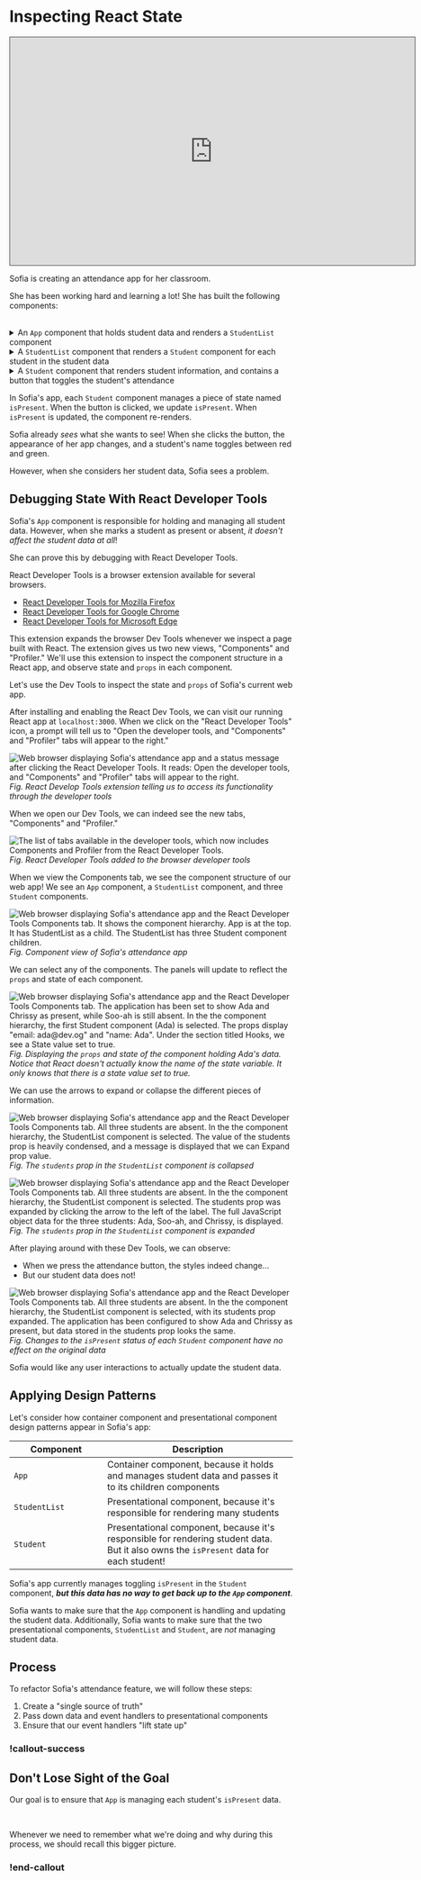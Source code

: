 # Inspecting React State

<iframe src="https://adaacademy.hosted.panopto.com/Panopto/Pages/Embed.aspx?pid=5374b8d4-3d22-4283-8e39-ad51002407cf&autoplay=false&offerviewer=true&showtitle=true&showbrand=false&start=0&interactivity=all" height="405" width="720" style="border: 1px solid #464646;" allowfullscreen allow="autoplay"></iframe>

Sofia is creating an attendance app for her classroom.

She has been working hard and learning a lot! She has built the following components:

<br/>

<details>

<summary>An <code>App</code> component that holds student data and renders a <code>StudentList</code> component</summary>

`src/App.js`

<!-- prettier-ignore-start -->
```js
import StudentList from './components/StudentList';

function App() {
    const studentData = [
        {
            nameData: 'Ada',
            emailData: 'ada@dev.org'
        },
        {
            nameData: 'Soo-ah',
            emailData: 'sooah@dev.org'
        },
        {
            nameData: 'Chrissy',
            emailData: 'chrissy@dev.org'
        }
    ];

    return (
        <main>
            <h1>Attendance</h1>
            <StudentList students={studentData}></StudentList>
        </main>
    );
}

export default App;
```
<!-- prettier-ignore-end -->

</details>

<details>

<summary>A <code>StudentList</code> component that renders a <code>Student</code> component for each student in the student data</summary>

`src/components/StudentList.js`

Notice the PropTypes declared for this component. `StudentList` expects a prop named `students`.

The `students` prop should be an array of objects. Each object in this array should have a `nameData` and an `emailData` field.

<!-- prettier-ignore-start -->
```js
import './StudentList.css';
import PropTypes from 'prop-types';
import Student from './Student';

const StudentList = (props) => {

    const studentComponents = props.students.map((student, index) => {
        return (
            <li key={index}>
                <Student name={student.nameData} email={student.emailData}></Student>
            </li>
        );
    });

    return (
        <section>
            <h2>Student List</h2>
            <ul>
                {studentComponents}
            </ul>
        </section>
    );
};

StudentList.propTypes = {
    students: PropTypes.arrayOf(PropTypes.shape({
        nameData: PropTypes.string.isRequired,
        emailData: PropTypes.string.isRequired
    }))
};

export default StudentList;
```
<!-- prettier-ignore-end -->

</details>

<details>

<summary>A <code>Student</code> component that renders student information, and contains a button that toggles the student's attendance</summary>

`src/components/Student.js`

<!-- prettier-ignore-start -->
```js
import { useState } from 'react';
import PropTypes from 'prop-types';
import './Student.css';

const Student = (props) => {
    const [isPresent, setIsPresent] = useState(false);

    const togglePresence = () => {
        setIsPresent(!isPresent);
    };

    const nameColor = isPresent ? 'green' : 'red';

    return (
        <div>
            <ul>
                <li className={nameColor}>Nickname: {props.name}</li>
                <li>Email: {props.email}</li>
            </ul>
            <button onClick={togglePresence}>Toggle if {props.name} is present</button>
        </div>
    );
};

Student.propTypes = {
    name: PropTypes.string.isRequired,
    email: PropTypes.string.isRequired
};

export default Student;
```
<!-- prettier-ignore-end -->

</details>

In Sofia's app, each `Student` component manages a piece of state named `isPresent`. When the button is clicked, we update `isPresent`. When `isPresent` is updated, the component re-renders.

Sofia already _sees_ what she wants to see! When she clicks the button, the appearance of her app changes, and a student's name toggles between red and green.

However, when she considers her student data, Sofia sees a problem.

## Debugging State With React Developer Tools

Sofia's `App` component is responsible for holding and managing all student data. However, when she marks a student as present or absent, _it doesn't affect the student data at all_!

She can prove this by debugging with React Developer Tools.

React Developer Tools is a browser extension available for several browsers.

- [React Developer Tools for Mozilla Firefox](https://addons.mozilla.org/en-US/firefox/addon/react-devtools/)
- [React Developer Tools for Google Chrome](https://chrome.google.com/webstore/detail/react-developer-tools/fmkadmapgofadopljbjfkapdkoienihi)
- [React Developer Tools for Microsoft Edge](https://microsoftedge.microsoft.com/addons/detail/react-developer-tools/gpphkfbcpidddadnkolkpfckpihlkkil)

This extension expands the browser Dev Tools whenever we inspect a page built with React. The extension gives us two new views, "Components" and "Profiler." We'll use this extension to inspect the component structure in a React app, and observe state and `props` in each component.

Let's use the Dev Tools to inspect the state and `props` of Sofia's current web app.

After installing and enabling the React Dev Tools, we can visit our running React app at `localhost:3000`. When we click on the "React Developer Tools" icon, a prompt will tell us to "Open the developer tools, and "Components" and "Profiler" tabs will appear to the right."

![Web browser displaying Sofia's attendance app and a status message after clicking the React Developer Tools. It reads: Open the developer tools, and "Components" and "Profiler" tabs will appear to the right.](../assets/lifting-state-up_inspecting-react-state_extension-modal.png)  
_Fig. React Develop Tools extension telling us to access its functionality through the developer tools_

When we open our Dev Tools, we can indeed see the new tabs, "Components" and "Profiler."

![The list of tabs available in the developer tools, which now includes Components and Profiler from the React Developer Tools.](../assets/lifting-state-up_inspecting-react-state_components-profile-tabs.png)  
_Fig. React Developer Tools added to the browser developer tools_

When we view the Components tab, we see the component structure of our web app! We see an `App` component, a `StudentList` component, and three `Student` components.

![Web browser displaying Sofia's attendance app and the React Developer Tools Components tab. It shows the component hierarchy. App is at the top. It has StudentList as a child. The StudentList has three Student component children.](../assets/lifting-state-up_inspecting-react-state_components-tab-overview.png)  
_Fig. Component view of Sofia's attendance app_

We can select any of the components. The panels will update to reflect the `props` and state of each component.

![Web browser displaying Sofia's attendance app and the React Developer Tools Components tab. The application has been set to show Ada and Chrissy as present, while Soo-ah is still absent. In the the component hierarchy, the first Student component (Ada) is selected. The props display "email: ada@dev.og" and "name: Ada". Under the section titled Hooks, we see a State value set to true.](../assets/lifting-state-up_inspecting-react-state_student-detail.png)  
_Fig. Displaying the `props` and state of the component holding Ada's data. Notice that React doesn't actually know the name of the state variable. It only knows that there is a state value set to true._

We can use the arrows to expand or collapse the different pieces of information.

![Web browser displaying Sofia's attendance app and the React Developer Tools Components tab. All three students are absent. In the the component hierarchy, the StudentList component is selected. The value of the students prop is heavily condensed, and a message is displayed that we can Expand prop value.](../assets/lifting-state-up_inspecting-react-state_studentlist-expand-tooltip.png)  
_Fig. The `students` prop in the `StudentList` component is collapsed_

![Web browser displaying Sofia's attendance app and the React Developer Tools Components tab. All three students are absent. In the the component hierarchy, the StudentList component is selected. The students prop was expanded by clicking the arrow to the left of the label. The full JavaScript object data for the three students: Ada, Soo-ah, and Chrissy, is displayed.](../assets/lifting-state-up_inspecting-react-state_studentlist-expanded.png)  
_Fig. The `students` prop in the `StudentList` component is expanded_

After playing around with these Dev Tools, we can observe:

- When we press the attendance button, the styles indeed change...
- But our student data does not!

![Web browser displaying Sofia's attendance app and the React Developer Tools Components tab. All three students are absent. In the the component hierarchy, the StudentList component is selected, with its students prop expanded. The application has been configured to show Ada and Chrissy as present, but data stored in the students prop looks the same.](../assets/lifting-state-up_inspecting-react-state_unchanged-student-data.png)  
_Fig. Changes to the `isPresent` status of each `Student` component have no effect on the original data_

Sofia would like any user interactions to actually update the student data.

## Applying Design Patterns

Let's consider how container component and presentational component design patterns appear in Sofia's app:

| <div style="min-width:150px;">Component</div>     | Description                                                                                             |
| ------------- | ------------------------------------------------------------------------------------------------------- |
| `App`         | Container component, because it holds and manages student data and passes it to its children components |
| `StudentList` | Presentational component, because it's responsible for rendering many students                          |
| `Student`     | Presentational component, because it's responsible for rendering student data. But it also owns the `isPresent` data for each student!                          |

Sofia's app currently manages toggling `isPresent` in the `Student` component, **_but this data has no way to get back up to the `App` component_**.

Sofia wants to make sure that the `App` component is handling and updating the student data. Additionally, Sofia wants to make sure that the two presentational components, `StudentList` and `Student`, are _not_ managing student data.

## Process

To refactor Sofia's attendance feature, we will follow these steps:

1. Create a "single source of truth"
1. Pass down data and event handlers to presentational components
1. Ensure that our event handlers "lift state up"

### !callout-success

## Don't Lose Sight of the Goal

Our goal is to ensure that `App` is managing each student's `isPresent` data.

<br/>

Whenever we need to remember what we're doing and why during this process, we should recall this bigger picture.

### !end-callout
